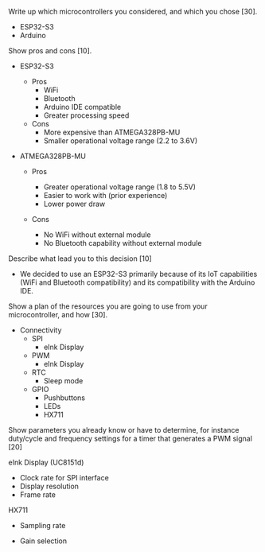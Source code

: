 Write up which microcontrollers you considered, and which you chose [30].

- ESP32-S3
- Arduino

Show pros and cons [10].

- ESP32-S3

  - Pros
    - WiFi
    - Bluetooth
    - Arduino IDE compatible
    - Greater processing speed
  - Cons
    - More expensive than ATMEGA328PB-MU
    - Smaller operational voltage range (2.2 to 3.6V)

- ATMEGA328PB-MU

  - Pros
    - Greater operational voltage range (1.8 to 5.5V)
    - Easier to work with (prior experience)
    - Lower power draw

  - Cons
    - No WiFi without external module
    - No Bluetooth capability without external module

Describe what lead you to this decision [10]

- We decided to use an ESP32-S3 primarily because of its IoT capabilities (WiFi and Bluetooth compatibility) and its compatibility with the Arduino IDE.

  

Show a plan of the resources you are going to use from your microcontroller, and how [30].	

- Connectivity
  - SPI
    - eInk Display
  - PWM
    - eInk Display
  - RTC
    - Sleep mode
  - GPIO
    - Pushbuttons
    - LEDs
    - HX711

Show parameters you already know or have to determine, for instance duty/cycle and frequency settings for a timer that generates a PWM signal [20]

eInk Display (UC8151d)

- Clock rate for SPI interface
- Display resolution
- Frame rate

HX711

- Sampling rate

- Gain selection

​            

​          